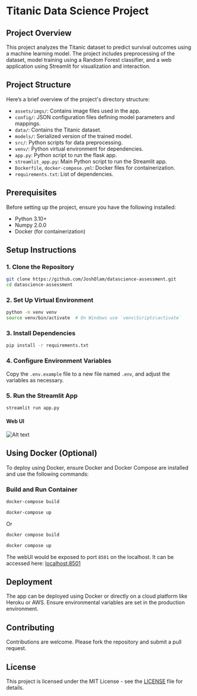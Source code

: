 # Titanic Data Science Project

## Project Overview

This project analyzes the Titanic dataset to predict survival outcomes using a machine learning model. The project includes preprocessing of the dataset, model training using a Random Forest classifier, and a web application using Streamlit for visualization and interaction.

## Project Structure

Here’s a brief overview of the project's directory structure:

- `assets/imgs/`: Contains image files used in the app.
- `config/`: JSON configuration files defining model parameters and mappings.
- `data/`: Contains the Titanic dataset.
- `models/`: Serialized version of the trained model.
- `src/`: Python scripts for data preprocessing.
- `venv/`: Python virtual environment for dependencies.
- `app.py`: Python script to run the flask app.
- `streamlit_app.py`: Main Python script to run the Streamlit app.
- `Dockerfile`, `docker-compose.yml`: Docker files for containerization.
- `requirements.txt`: List of dependencies.

## Prerequisites

Before setting up the project, ensure you have the following installed:
- Python 3.10+
- Numpy 2.0.0
- Docker (for containerization)

## Setup Instructions

### 1. Clone the Repository

```bash
git clone https://github.com/JoshOlam/datascience-assessment.git
cd datascience-assessment
```

### 2. Set Up Virtual Environment

```bash
python -m venv venv
source venv/bin/activate  # On Windows use `venv\Scripts\activate`
```

### 3. Install Dependencies

```bash
pip install -r requirements.txt
```

### 4. Configure Environment Variables

Copy the `.env.example` file to a new file named `.env`, and adjust the variables as necessary.

### 5. Run the Streamlit App

```bash
streamlit run app.py
```

#### Web UI
![Alt text](assets/imgs/image.png)

## Using Docker (Optional)

To deploy using Docker, ensure Docker and Docker Compose are installed and use the following commands:

### Build and Run Container

```bash
docker-compose build

docker-compose up
```

Or

```bash
docker compose build

docker compose up
```

The webUI would be exposed to port `8501` on the localhost. It can be accessed here: [localhost:8501](http://localhost:8501/)

## Deployment

The app can be deployed using Docker or directly on a cloud platform like Heroku or AWS. Ensure environmental variables are set in the production environment.

## Contributing

Contributions are welcome. Please fork the repository and submit a pull request.

## License

This project is licensed under the MIT License - see the [LICENSE](LICENSE) file for details.
